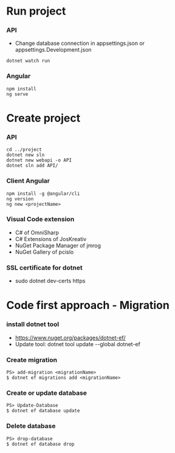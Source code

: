 # Run project
### API
- Change database connection in appsettings.json or appsettings.Development.json
```
dotnet watch run
```
### Angular
```
npm install
ng serve
```

# Create project
### API
```
cd ../project
dotnet new sln
dotnet new webapi -o API
dotnet sln add API/
```
### Client Angular
```
npm install -g @angular/cli
ng version
ng new <projectName>
```

### Visual Code extension
- C# of OmniSharp
- C# Extensions of JosKreativ
- NuGet Package Manager of jmrog
- NuGet Gallery of pcislo
### SSL certificate for dotnet
- sudo dotnet dev-certs https


# Code first approach - Migration
### install dotnet tool
- https://www.nuget.org/packages/dotnet-ef/
- Update tool: dotnet tool update --global dotnet-ef
### Create migration
```
PS> add-migration <migrationName>
$ dotnet ef migrations add <migrationName>
```
### Create or update database
```
PS> Update-Database
$ dotnet ef database update
```
### Delete database
```
PS> drop-database
$ dotnet ef database drop
```